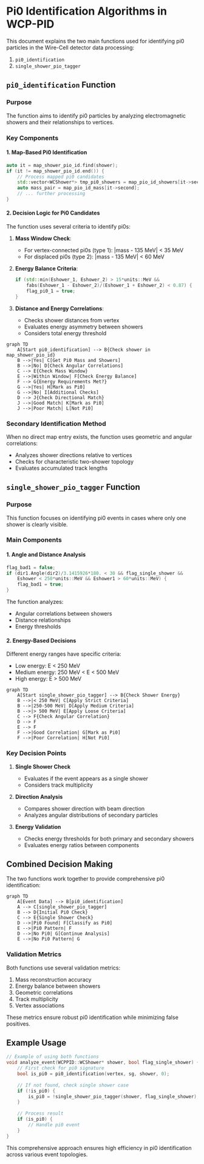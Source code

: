 # Pi0 Identification Algorithms in WCP-PID

This document explains the two main functions used for identifying pi0 particles in the Wire-Cell detector data processing:

1. `pi0_identification`
2. `single_shower_pio_tagger`

## `pi0_identification` Function

### Purpose
The function aims to identify pi0 particles by analyzing electromagnetic showers and their relationships to vertices.

### Key Components

#### 1. Map-Based Pi0 Identification
```cpp
auto it = map_shower_pio_id.find(shower);
if (it != map_shower_pio_id.end()) {
    // Process mapped pi0 candidates
    std::vector<WCShower*> tmp_pi0_showers = map_pio_id_showers[it->second];
    auto mass_pair = map_pio_id_mass[it->second];
    // ... further processing
}
```

#### 2. Decision Logic for Pi0 Candidates

The function uses several criteria to identify pi0s:

1. **Mass Window Check**:
   - For vertex-connected pi0s (type 1): |mass - 135 MeV| < 35 MeV
   - For displaced pi0s (type 2): |mass - 135 MeV| < 60 MeV

2. **Energy Balance Criteria**:
   ```cpp
   if (std::min(Eshower_1, Eshower_2) > 15*units::MeV && 
       fabs(Eshower_1 - Eshower_2)/(Eshower_1 + Eshower_2) < 0.87) {
       flag_pi0_1 = true;
   }
   ```

3. **Distance and Energy Correlations**:
   - Checks shower distances from vertex
   - Evaluates energy asymmetry between showers
   - Considers total energy threshold

```mermaid
graph TD
    A[Start pi0_identification] --> B{Check shower in map_shower_pio_id}
    B -->|Yes| C[Get Pi0 Mass and Showers]
    B -->|No| D[Check Angular Correlations]
    C --> E{Check Mass Window}
    E -->|Within Window| F[Check Energy Balance]
    F --> G{Energy Requirements Met?}
    G -->|Yes| H[Mark as Pi0]
    G -->|No| I[Additional Checks]
    D --> J{Check Directional Match}
    J -->|Good Match| K[Mark as Pi0]
    J -->|Poor Match| L[Not Pi0]
```

### Secondary Identification Method

When no direct map entry exists, the function uses geometric and angular correlations:
- Analyzes shower directions relative to vertices
- Checks for characteristic two-shower topology
- Evaluates accumulated track lengths

## `single_shower_pio_tagger` Function

### Purpose
This function focuses on identifying pi0 events in cases where only one shower is clearly visible.

### Main Components

#### 1. Angle and Distance Analysis
```cpp
flag_bad1 = false;
if (dir1.Angle(dir2)/3.1415926*180. < 30 && flag_single_shower && 
    Eshower < 250*units::MeV && Eshower1 > 60*units::MeV) {
    flag_bad1 = true;
}
```

The function analyzes:
- Angular correlations between showers
- Distance relationships
- Energy thresholds

#### 2. Energy-Based Decisions

Different energy ranges have specific criteria:
- Low energy: E < 250 MeV
- Medium energy: 250 MeV < E < 500 MeV
- High energy: E > 500 MeV

```mermaid
graph TD
    A[Start single_shower_pio_tagger] --> B{Check Shower Energy}
    B -->|< 250 MeV| C[Apply Strict Criteria]
    B -->|250-500 MeV| D[Apply Medium Criteria]
    B -->|> 500 MeV| E[Apply Loose Criteria]
    C --> F{Check Angular Correlation}
    D --> F
    E --> F
    F -->|Good Correlation| G[Mark as Pi0]
    F -->|Poor Correlation| H[Not Pi0]
```

### Key Decision Points

1. **Single Shower Check**
   - Evaluates if the event appears as a single shower
   - Considers track multiplicity

2. **Direction Analysis**
   - Compares shower direction with beam direction
   - Analyzes angular distributions of secondary particles

3. **Energy Validation**
   - Checks energy thresholds for both primary and secondary showers
   - Evaluates energy ratios between components

## Combined Decision Making

The two functions work together to provide comprehensive pi0 identification:

```mermaid
graph TD
    A[Event Data] --> B[pi0_identification]
    A --> C[single_shower_pio_tagger]
    B --> D{Initial Pi0 Check}
    C --> E{Single Shower Check}
    D -->|Pi0 Found| F[Classify as Pi0]
    E -->|Pi0 Pattern| F
    D -->|No Pi0| G[Continue Analysis]
    E -->|No Pi0 Pattern| G
```

### Validation Metrics

Both functions use several validation metrics:
1. Mass reconstruction accuracy
2. Energy balance between showers
3. Geometric correlations
4. Track multiplicity
5. Vertex associations

These metrics ensure robust pi0 identification while minimizing false positives.

## Example Usage

```cpp
// Example of using both functions
void analyze_event(WCPPID::WCShower* shower, bool flag_single_shower) {
    // First check for pi0 signature
    bool is_pi0 = pi0_identification(vertex, sg, shower, 0);
    
    // If not found, check single shower case
    if (!is_pi0) {
        is_pi0 = !single_shower_pio_tagger(shower, flag_single_shower);
    }
    
    // Process result
    if (is_pi0) {
        // Handle pi0 event
    }
}
```

This comprehensive approach ensures high efficiency in pi0 identification across various event topologies.